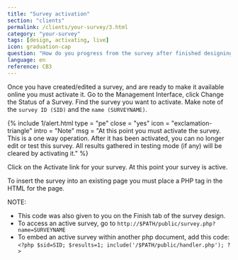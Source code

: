 ```yaml
---
title: "Survey activation"
section: "clients"
permalink: /clients/your-survey/3.html
category: "your-survey"
tags: [design, activating, live]
icon: graduation-cap
question: "How do you progress from the survey after finished designing to the actual data collection? Can I activate the survey by myself?"
language: en
reference: CB3
---
```


Once you have created/edited a survey, and are ready to make it available online you must activate it. Go to the Management Interface, click Change the Status of a Survey. Find the survey you want to activate. Make note of the `survey ID (SID)` and the `name (SURVEYNAME)`.

{% include 1/alert.html type = "pe" close = "yes" icon = "exclamation-triangle" intro = "Note" msg = "At this point you must activate the survey. This is a one way operation. After it has been activated, you can no longer edit or test this survey. All results gathered in testing mode (if any) will be cleared by activating it." %}

Click on the Activate link for your survey. At this point your survey is active.

To insert the survey into an existing page you must place a PHP tag in the HTML for the page.

NOTE:
- This code was also given to you on the Finish tab of the survey design.
- To access an active survey, go to `http://$PATH/public/survey.php?name=SURVEYNAME`
- To embed an active survey within another php document, add this code: `<?php $sid=SID; $results=1; include('/$PATH/public/handler.php'); ?>`
